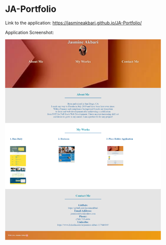 # JA-Portfolio

Link to the application: <a href="https://jasmineakbari.github.io/JA-Portfolio/">https://jasmineakbari.github.io/JA-Portfolio/</a>

Application Screenshot:

<img src="./assets/images/JA-Portfolio.png" />